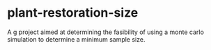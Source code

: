 # plant-restoration-size
A g project aimed at determining the fasibility of using a monte carlo simulation to determine a minimum sample size.
